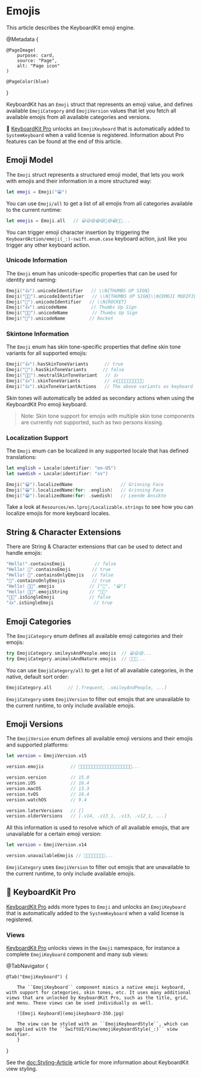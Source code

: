 # Emojis

This article describes the KeyboardKit emoji engine.

@Metadata {
    
    @PageImage(
        purpose: card,
        source: "Page",
        alt: "Page icon"
    )
    
    @PageColor(blue)
}

KeyboardKit has an ``Emoji`` struct that represents an emoji value, and defines available ``EmojiCategory`` and ``EmojiVersion`` values that let you fetch all available emojis from all available categories and versions.

👑 [KeyboardKit Pro][Pro] unlocks an ``EmojiKeyboard`` that is automatically added to ``SystemKeyboard`` when a valid license is registered. Information about Pro features can be found at the end of this article.



## Emoji Model

The ``Emoji`` struct represents a structured emoji model, that lets you work with emojis and their information in a more structured way:

```swift
let emoji = Emoji("😀")
```

You can use ``Emoji/all`` to get a list of all emojis from all categories available to the current runtime:

```swift
let emojis = Emoji.all   // 😀😃😄😁😆🥹😅😂🤣🥲...
```

You can trigger emoji character insertion by triggering the ``KeyboardAction/emoji(_:)-swift.enum.case`` keyboard action, just like you trigger any other keyboard action.


### Unicode Information

The ``Emoji`` enum has unicode-specific properties that can be used for identity and naming:

```swift
Emoji("👍").unicodeIdentifier   // \\N{THUMBS UP SIGN}
Emoji("👍🏿").unicodeIdentifier   // \\N{THUMBS UP SIGN}\\N{EMOJI MODIFIER FITZPATRICK TYPE-6}
Emoji("🚀").unicodeIdentifier   // \\N{ROCKET}
Emoji("👍").unicodeName         // Thumbs Up Sign
Emoji("👍🏿").unicodeName         // Thumbs Up Sign
Emoji("🚀").unicodeName         // Rocket
```


### Skintone Information

The ``Emoji`` enum has skin tone-specific properties that define skin tone variants for all supported emojis:

```swift
Emoji("👍").hasSkinToneVariants      // true
Emoji("🚀").hasSkinToneVariants      // false
Emoji("👍🏿").neutralSkinToneVariant   // 👍
Emoji("👍").skinToneVariants         // 👍👍🏻👍🏼👍🏽👍🏾👍🏿
Emoji("👍").skinToneVariantActions   // The above variants as keyboard actions
```

Skin tones will automatically be added as secondary actions when using the KeyboardKit Pro emoji keyboard. 

> Note: Skin tone support for emojis with multiple skin tone components are currently not supported, such as two persons kissing.


### Localization Support

The ``Emoji`` enum can be localized in any supported locale that has defined translations:

```swift
let english = Locale(identifier: "en-US")
let swedish = Locale(identifier: "sv")

Emoji("😀").localizedName                  // Grinning Face
Emoji("😀").localizedName(for: .english)   // Grinning Face
Emoji("😀").localizedName(for: .swedish)   // Leende Ansikte
```

Take a look at `Resources/en.lproj/Localizable.strings` to see how you can localize emojis for more keyboard locales.



## String & Character Extensions

There are String & Character extensions that can be used to detect and handle emojis:

```swift
"Hello!".containsEmoji           // false
"Hello! 👋".containsEmoji        // true
"Hello! 👋".containsOnlyEmojis   // false
"👋".containsOnlyEmojis          // true
"Hello! 👋😀".emojis             // ["👋", "😀"]
"Hello! 👋😀".emojiString        // "👋😀"
"🫸🫷".isSingleEmoji             // false
"👍".isSingleEmoji               // true
```



## Emoji Categories

The ``EmojiCategory`` enum defines all available emoji categories and their emojis:

```swift
try EmojiCategory.smileysAndPeople.emojis  // 😀😃😄...
try EmojiCategory.animalsAndNature.emojis  // 🐶🐱🐭...
```

You can use ``EmojiCategory/all`` to get a list of all available categories, in the native, default sort order:

```swift
EmojiCategory.all      // [.frequent, .smileyAndPeople, ...]
```

``EmojiCategory`` uses ``EmojiVersion`` to filter out emojis that are unavailable to the current runtime, to only include available emojis.



## Emoji Versions

The ``EmojiVersion`` enum defines all available emoji versions and their emojis and supported platforms:

```swift
let version = EmojiVersion.v15

version.emojis          // 🫨🫸🫷🪿🫎🪼🫏🪽🪻🫛🫚🪇🪈🪮🪭🩷🩵🩶🪯🛜...

version.version         // 15.0
version.iOS             // 16.4
version.macOS           // 13.3
version.tvOS            // 16.4
version.watchOS         // 9.4

version.laterVersions   // []
version.olderVersions   // [.v14, .v13_1, .v13, .v12_1, ...]
```

All this information is used to resolve which of all available emojis, that are unavailable for a certain emoji version:

```swift
let version = EmojiVersion.v14

version.unavailableEmojis // 🫨🫸🫷🪿🫎🪼🫏🪽...
```

``EmojiCategory`` uses ``EmojiVersion`` to filter out emojis that are unavailable to the current runtime, to only include available emojis.



## 👑 KeyboardKit Pro

[KeyboardKit Pro][Pro] adds more types to ``Emoji`` and unlocks an ``EmojiKeyboard`` that is automatically added to the ``SystemKeyboard`` when a valid license is registered.

[Pro]: https://github.com/KeyboardKit/KeyboardKitPro

### Views

[KeyboardKit Pro][Pro] unlocks views in the ``Emoji`` namespace, for instance a complete ``EmojiKeyboard`` component and many sub views:

@TabNavigator {
    
    @Tab("EmojiKeyboard") {
        
        The ``EmojiKeyboard`` component mimics a native emoji keyboard, with support for categories, skin tones, etc. It uses many additional views that are unlocked by KeyboardKit Pro, such as the title, grid, and menu. These views can be used individually as well. 
        
        ![Emoji Keyboard](emojikeyboard-350.jpg)
        
        The view can be styled with an ``EmojiKeyboardStyle``, which can be applied with the ``SwiftUI/View/emojiKeyboardStyle(_:)`` view modifier.
        }
}
        
See the <doc:Styling-Article> article for more information about KeyboardKit view styling.
